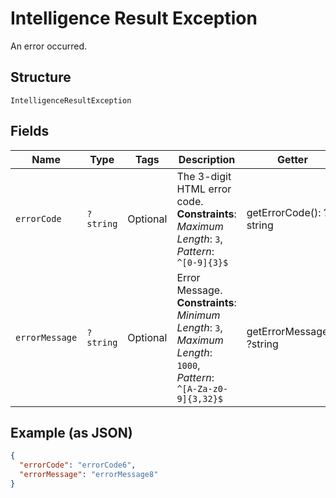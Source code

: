 
# Intelligence Result Exception

An error occurred.

## Structure

`IntelligenceResultException`

## Fields

| Name | Type | Tags | Description | Getter | Setter |
|  --- | --- | --- | --- | --- | --- |
| `errorCode` | `?string` | Optional | The 3-digit HTML error code.<br>**Constraints**: *Maximum Length*: `3`, *Pattern*: `^[0-9]{3}$` | getErrorCode(): ?string | setErrorCode(?string errorCode): void |
| `errorMessage` | `?string` | Optional | Error Message.<br>**Constraints**: *Minimum Length*: `3`, *Maximum Length*: `1000`, *Pattern*: `^[A-Za-z0-9]{3,32}$` | getErrorMessage(): ?string | setErrorMessage(?string errorMessage): void |

## Example (as JSON)

```json
{
  "errorCode": "errorCode6",
  "errorMessage": "errorMessage8"
}
```

